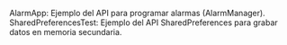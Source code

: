 AlarmApp: Ejemplo del API para programar alarmas (AlarmManager).
SharedPreferencesTest: Ejemplo del API SharedPreferences para grabar datos en memoria secundaria.
